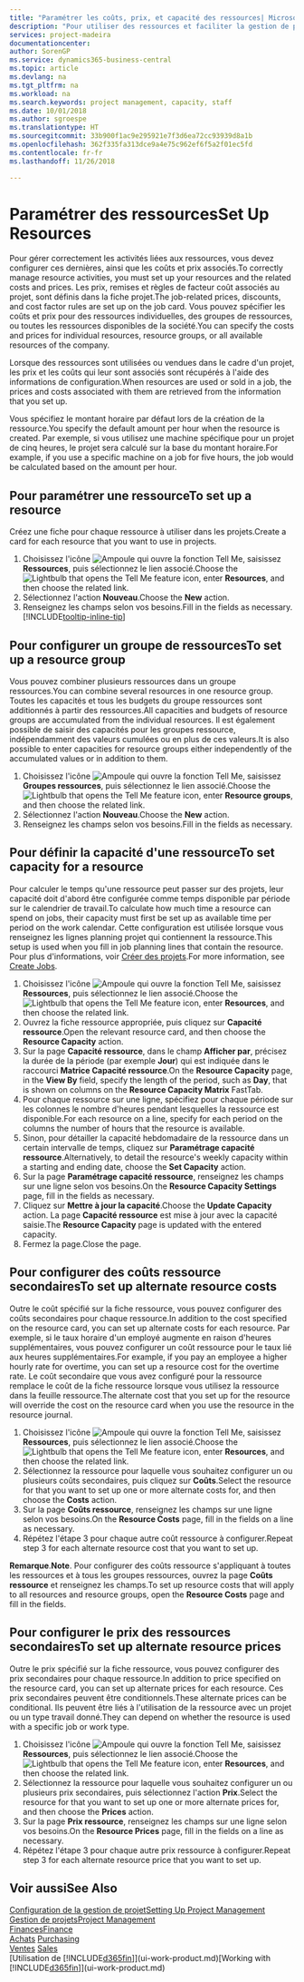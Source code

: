 ```yaml
---
title: "Paramétrer les coûts, prix, et capacité des ressources| Microsoft Docs"
description: "Pour utiliser des ressources et faciliter la gestion de projets, vous spécifiez les coûts et les prix des différents ressources ou groupes de ressources, et définissez la capacité ressource."
services: project-madeira
documentationcenter: 
author: SorenGP
ms.service: dynamics365-business-central
ms.topic: article
ms.devlang: na
ms.tgt_pltfrm: na
ms.workload: na
ms.search.keywords: project management, capacity, staff
ms.date: 10/01/2018
ms.author: sgroespe
ms.translationtype: HT
ms.sourcegitcommit: 33b900f1ac9e295921e7f3d6ea72cc93939d8a1b
ms.openlocfilehash: 362f335fa313dce9a4e75c962ef6f5a2f01ec5fd
ms.contentlocale: fr-fr
ms.lasthandoff: 11/26/2018

---
```

# <a name="set-up-resources"></a><span data-ttu-id="96924-103">Paramétrer des ressources</span><span class="sxs-lookup"><span data-stu-id="96924-103">Set Up Resources</span></span>
<span data-ttu-id="96924-104">Pour gérer correctement les activités liées aux ressources, vous devez configurer ces dernières, ainsi que les coûts et prix associés.</span><span class="sxs-lookup"><span data-stu-id="96924-104">To correctly manage resource activities, you must set up your resources and the related costs and prices.</span></span> <span data-ttu-id="96924-105">Les prix, remises et règles de facteur coût associés au projet, sont définis dans la fiche projet.</span><span class="sxs-lookup"><span data-stu-id="96924-105">The job-related prices, discounts, and cost factor rules are set up on the job card.</span></span> <span data-ttu-id="96924-106">Vous pouvez spécifier les coûts et prix pour des ressources individuelles, des groupes de ressources, ou toutes les ressources disponibles de la société.</span><span class="sxs-lookup"><span data-stu-id="96924-106">You can specify the costs and prices for individual resources, resource groups, or all available resources of the company.</span></span>

<span data-ttu-id="96924-107">Lorsque des ressources sont utilisées ou vendues dans le cadre d'un projet, les prix et les coûts qui leur sont associés sont récupérés à l'aide des informations de configuration.</span><span class="sxs-lookup"><span data-stu-id="96924-107">When resources are used or sold in a job, the prices and costs associated with them are retrieved from the information that you set up.</span></span>

<span data-ttu-id="96924-108">Vous spécifiez le montant horaire par défaut lors de la création de la ressource.</span><span class="sxs-lookup"><span data-stu-id="96924-108">You specify the default amount per hour when the resource is created.</span></span> <span data-ttu-id="96924-109">Par exemple, si vous utilisez une machine spécifique pour un projet de cinq heures, le projet sera calculé sur la base du montant horaire.</span><span class="sxs-lookup"><span data-stu-id="96924-109">For example, if you use a specific machine on a job for five hours, the job would be calculated based on the amount per hour.</span></span>

## <a name="to-set-up-a-resource"></a><span data-ttu-id="96924-110">Pour paramétrer une ressource</span><span class="sxs-lookup"><span data-stu-id="96924-110">To set up a resource</span></span>
<span data-ttu-id="96924-111">Créez une fiche pour chaque ressource à utiliser dans les projets.</span><span class="sxs-lookup"><span data-stu-id="96924-111">Create a card for each resource that you want to use in projects.</span></span>

1. <span data-ttu-id="96924-112">Choisissez l'icône ![Ampoule qui ouvre la fonction Tell Me](media/ui-search/search_small.png "Dites-moi ce que vous voulez faire"), saisissez **Ressources**, puis sélectionnez le lien associé.</span><span class="sxs-lookup"><span data-stu-id="96924-112">Choose the ![Lightbulb that opens the Tell Me feature](media/ui-search/search_small.png "Tell me what you want to do") icon, enter **Resources**, and then choose the related link.</span></span>
2. <span data-ttu-id="96924-113">Sélectionnez l'action **Nouveau**.</span><span class="sxs-lookup"><span data-stu-id="96924-113">Choose the **New** action.</span></span>
3. <span data-ttu-id="96924-114">Renseignez les champs selon vos besoins.</span><span class="sxs-lookup"><span data-stu-id="96924-114">Fill in the fields as necessary.</span></span> [!INCLUDE[tooltip-inline-tip](includes/tooltip-inline-tip_md.md)]  

## <a name="to-set-up-a-resource-group"></a><span data-ttu-id="96924-115">Pour configurer un groupe de ressources</span><span class="sxs-lookup"><span data-stu-id="96924-115">To set up a resource group</span></span>
<span data-ttu-id="96924-116">Vous pouvez combiner plusieurs ressources dans un groupe ressources.</span><span class="sxs-lookup"><span data-stu-id="96924-116">You can combine several resources in one resource group.</span></span> <span data-ttu-id="96924-117">Toutes les capacités et tous les budgets du groupe ressources sont additionnés à partir des ressources.</span><span class="sxs-lookup"><span data-stu-id="96924-117">All capacities and budgets of resource groups are accumulated from the individual resources.</span></span> <span data-ttu-id="96924-118">Il est également possible de saisir des capacités pour les groupes ressource, indépendamment des valeurs cumulées ou en plus de ces valeurs.</span><span class="sxs-lookup"><span data-stu-id="96924-118">It is also possible to enter capacities for resource groups either independently of the accumulated values or in addition to them.</span></span>

1. <span data-ttu-id="96924-119">Choisissez l'icône ![Ampoule qui ouvre la fonction Tell Me](media/ui-search/search_small.png "Dites-moi ce que vous voulez faire"), saisissez **Groupes ressources**, puis sélectionnez le lien associé.</span><span class="sxs-lookup"><span data-stu-id="96924-119">Choose the ![Lightbulb that opens the Tell Me feature](media/ui-search/search_small.png "Tell me what you want to do") icon, enter **Resource groups**, and then choose the related link.</span></span>
2. <span data-ttu-id="96924-120">Sélectionnez l'action **Nouveau**.</span><span class="sxs-lookup"><span data-stu-id="96924-120">Choose the **New** action.</span></span>
3. <span data-ttu-id="96924-121">Renseignez les champs selon vos besoins.</span><span class="sxs-lookup"><span data-stu-id="96924-121">Fill in the fields as necessary.</span></span>

## <a name="to-set-capacity-for-a-resource"></a><span data-ttu-id="96924-122">Pour définir la capacité d'une ressource</span><span class="sxs-lookup"><span data-stu-id="96924-122">To set capacity for a resource</span></span>
<span data-ttu-id="96924-123">Pour calculer le temps qu'une ressource peut passer sur des projets, leur capacité doit d'abord être configurée comme temps disponible par période sur le calendrier de travail.</span><span class="sxs-lookup"><span data-stu-id="96924-123">To calculate how much time a resource can spend on jobs, their capacity must first be set up as available time per period on the work calendar.</span></span> <span data-ttu-id="96924-124">Cette configuration est utilisée lorsque vous renseignez les lignes planning projet qui contiennent la ressource.</span><span class="sxs-lookup"><span data-stu-id="96924-124">This setup is used when you fill in job planning lines that contain the resource.</span></span> <span data-ttu-id="96924-125">Pour plus d'informations, voir [Créer des projets](projects-how-create-jobs.md).</span><span class="sxs-lookup"><span data-stu-id="96924-125">For more information, see [Create Jobs](projects-how-create-jobs.md).</span></span>

1. <span data-ttu-id="96924-126">Choisissez l'icône ![Ampoule qui ouvre la fonction Tell Me](media/ui-search/search_small.png "Dites-moi ce que vous voulez faire"), saisissez **Ressources**, puis sélectionnez le lien associé.</span><span class="sxs-lookup"><span data-stu-id="96924-126">Choose the ![Lightbulb that opens the Tell Me feature](media/ui-search/search_small.png "Tell me what you want to do") icon, enter **Resources**, and then choose the related link.</span></span>
2. <span data-ttu-id="96924-127">Ouvrez la fiche ressource appropriée, puis cliquez sur **Capacité ressource**.</span><span class="sxs-lookup"><span data-stu-id="96924-127">Open the relevant resource card, and then choose the **Resource Capacity** action.</span></span>
3. <span data-ttu-id="96924-128">Sur la page **Capacité ressource**, dans le champ **Afficher par**, précisez la durée de la période (par exemple **Jour**) qui est indiquée dans le raccourci **Matrice Capacité ressource**.</span><span class="sxs-lookup"><span data-stu-id="96924-128">On the **Resource Capacity** page, in the **View By** field, specify the length of the period, such as **Day**, that is shown on columns on the **Resource Capacity Matrix** FastTab.</span></span>
4. <span data-ttu-id="96924-129">Pour chaque ressource sur une ligne, spécifiez pour chaque période sur les colonnes le nombre d'heures pendant lesquelles la ressource est disponible.</span><span class="sxs-lookup"><span data-stu-id="96924-129">For each resource on a line, specify for each period on the columns the number of hours that the resource is available.</span></span>
5. <span data-ttu-id="96924-130">Sinon, pour détailler la capacité hebdomadaire de la ressource dans un certain intervalle de temps, cliquez sur **Paramétrage capacité ressource**.</span><span class="sxs-lookup"><span data-stu-id="96924-130">Alternatively, to detail the resource's weekly capacity within a starting and ending date, choose the **Set Capacity** action.</span></span>
6. <span data-ttu-id="96924-131">Sur la page **Paramétrage capacité ressource**, renseignez les champs sur une ligne selon vos besoins.</span><span class="sxs-lookup"><span data-stu-id="96924-131">On the **Resource Capacity Settings** page, fill in the fields as necessary.</span></span>
7. <span data-ttu-id="96924-132">Cliquez sur **Mettre à jour la capacité**.</span><span class="sxs-lookup"><span data-stu-id="96924-132">Choose the **Update Capacity** action.</span></span> <span data-ttu-id="96924-133">La page **Capacité ressource** est mise à jour avec la capacité saisie.</span><span class="sxs-lookup"><span data-stu-id="96924-133">The **Resource Capacity** page is updated with the entered capacity.</span></span>
8. <span data-ttu-id="96924-134">Fermez la page.</span><span class="sxs-lookup"><span data-stu-id="96924-134">Close the page.</span></span>

## <a name="to-set-up-alternate-resource-costs"></a><span data-ttu-id="96924-135">Pour configurer des coûts ressource secondaires</span><span class="sxs-lookup"><span data-stu-id="96924-135">To set up alternate resource costs</span></span>
<span data-ttu-id="96924-136">Outre le coût spécifié sur la fiche ressource, vous pouvez configurer des coûts secondaires pour chaque ressource.</span><span class="sxs-lookup"><span data-stu-id="96924-136">In addition to the cost specified on the resource card, you can set up alternate costs for each resource.</span></span> <span data-ttu-id="96924-137">Par exemple, si le taux horaire d'un employé augmente en raison d'heures supplémentaires, vous pouvez configurer un coût ressource pour le taux lié aux heures supplémentaires.</span><span class="sxs-lookup"><span data-stu-id="96924-137">For example, if you pay an employee a higher hourly rate for overtime, you can set up a resource cost for the overtime rate.</span></span> <span data-ttu-id="96924-138">Le coût secondaire que vous avez configuré pour la ressource remplace le coût de la fiche ressource lorsque vous utilisez la ressource dans la feuille ressource.</span><span class="sxs-lookup"><span data-stu-id="96924-138">The alternate cost that you set up for the resource will override the cost on the resource card when you use the resource in the resource journal.</span></span>

1. <span data-ttu-id="96924-139">Choisissez l'icône ![Ampoule qui ouvre la fonction Tell Me](media/ui-search/search_small.png "Dites-moi ce que vous voulez faire"), saisissez **Ressources**, puis sélectionnez le lien associé.</span><span class="sxs-lookup"><span data-stu-id="96924-139">Choose the ![Lightbulb that opens the Tell Me feature](media/ui-search/search_small.png "Tell me what you want to do") icon, enter **Resources**, and then choose the related link.</span></span>  
2. <span data-ttu-id="96924-140">Sélectionnez la ressource pour laquelle vous souhaitez configurer un ou plusieurs coûts secondaires, puis cliquez sur **Coûts**.</span><span class="sxs-lookup"><span data-stu-id="96924-140">Select the resource for that you want to set up one or more alternate costs for, and then choose the **Costs** action.</span></span>  
3. <span data-ttu-id="96924-141">Sur la page **Coûts ressource**, renseignez les champs sur une ligne selon vos besoins.</span><span class="sxs-lookup"><span data-stu-id="96924-141">On the **Resource Costs** page, fill in the fields on a line as necessary.</span></span>  
4. <span data-ttu-id="96924-142">Répétez l'étape 3 pour chaque autre coût ressource à configurer.</span><span class="sxs-lookup"><span data-stu-id="96924-142">Repeat step 3 for each alternate resource cost that you want to set up.</span></span>

<span data-ttu-id="96924-143">**Remarque**.</span><span class="sxs-lookup"><span data-stu-id="96924-143">**Note**.</span></span> <span data-ttu-id="96924-144">Pour configurer des coûts ressource s'appliquant à toutes les ressources et à tous les groupes ressources, ouvrez la page **Coûts ressource** et renseignez les champs.</span><span class="sxs-lookup"><span data-stu-id="96924-144">To set up resource costs that will apply to all resources and resource groups, open the **Resource Costs** page and fill in the fields.</span></span>

## <a name="to-set-up-alternate-resource-prices"></a><span data-ttu-id="96924-145">Pour configurer le prix des ressources secondaires</span><span class="sxs-lookup"><span data-stu-id="96924-145">To set up alternate resource prices</span></span>
<span data-ttu-id="96924-146">Outre le prix spécifié sur la fiche ressource, vous pouvez configurer des prix secondaires pour chaque ressource.</span><span class="sxs-lookup"><span data-stu-id="96924-146">In addition to price specified on the resource card, you can set up alternate prices for each resource.</span></span> <span data-ttu-id="96924-147">Ces prix secondaires peuvent être conditionnels.</span><span class="sxs-lookup"><span data-stu-id="96924-147">These alternate prices can be conditional.</span></span> <span data-ttu-id="96924-148">Ils peuvent être liés à l'utilisation de la ressource avec un projet ou un type travail donné.</span><span class="sxs-lookup"><span data-stu-id="96924-148">They can depend on whether the resource is used with a specific job or work type.</span></span>

1. <span data-ttu-id="96924-149">Choisissez l'icône ![Ampoule qui ouvre la fonction Tell Me](media/ui-search/search_small.png "Dites-moi ce que vous voulez faire"), saisissez **Ressources**, puis sélectionnez le lien associé.</span><span class="sxs-lookup"><span data-stu-id="96924-149">Choose the ![Lightbulb that opens the Tell Me feature](media/ui-search/search_small.png "Tell me what you want to do") icon, enter **Resources**, and then choose the related link.</span></span>
2. <span data-ttu-id="96924-150">Sélectionnez la ressource pour laquelle vous souhaitez configurer un ou plusieurs prix secondaires, puis sélectionnez l'action **Prix**.</span><span class="sxs-lookup"><span data-stu-id="96924-150">Select the resource for that you want to set up one or more alternate prices for, and then choose the **Prices** action.</span></span>
3. <span data-ttu-id="96924-151">Sur la page **Prix ressource**, renseignez les champs sur une ligne selon vos besoins.</span><span class="sxs-lookup"><span data-stu-id="96924-151">On the **Resource Prices** page, fill in the fields on a line as necessary.</span></span>
4. <span data-ttu-id="96924-152">Répétez l'étape 3 pour chaque autre prix ressource à configurer.</span><span class="sxs-lookup"><span data-stu-id="96924-152">Repeat step 3 for each alternate resource price that you want to set up.</span></span>

## <a name="see-also"></a><span data-ttu-id="96924-153">Voir aussi</span><span class="sxs-lookup"><span data-stu-id="96924-153">See Also</span></span>
[<span data-ttu-id="96924-154">Configuration de la gestion de projet</span><span class="sxs-lookup"><span data-stu-id="96924-154">Setting Up Project Management</span></span>](projects-setup-projects.md)  
[<span data-ttu-id="96924-155">Gestion de projets</span><span class="sxs-lookup"><span data-stu-id="96924-155">Project Management</span></span>](projects-manage-projects.md)  
[<span data-ttu-id="96924-156">Finances</span><span class="sxs-lookup"><span data-stu-id="96924-156">Finance</span></span>](finance.md)  
<span data-ttu-id="96924-157">[Achats](purchasing-manage-purchasing.md)       </span><span class="sxs-lookup"><span data-stu-id="96924-157">[Purchasing](purchasing-manage-purchasing.md)       </span></span>  
<span data-ttu-id="96924-158">[Ventes](sales-manage-sales.md)    </span><span class="sxs-lookup"><span data-stu-id="96924-158">[Sales](sales-manage-sales.md)    </span></span>  
<span data-ttu-id="96924-159">[Utilisation de [!INCLUDE[d365fin](includes/d365fin_md.md)]](ui-work-product.md)</span><span class="sxs-lookup"><span data-stu-id="96924-159">[Working with [!INCLUDE[d365fin](includes/d365fin_md.md)]](ui-work-product.md)</span></span>  

